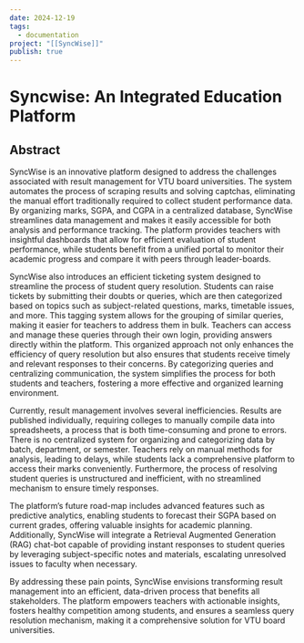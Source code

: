 ```yaml
---
date: 2024-12-19
tags:
  - documentation
project: "[[SyncWise]]"
publish: true
---
```

# Syncwise: An Integrated Education Platform

## Abstract

SyncWise is an innovative platform designed to address the challenges associated with result management for VTU board universities. The system automates the process of scraping results and solving captchas, eliminating the manual effort traditionally required to collect student performance data. By organizing marks, SGPA, and CGPA in a centralized database, SyncWise streamlines data management and makes it easily accessible for both analysis and performance tracking. The platform provides teachers with insightful dashboards that allow for efficient evaluation of student performance, while students benefit from a unified portal to monitor their academic progress and compare it with peers through leader-boards. 

SyncWise also introduces an efficient ticketing system designed to streamline the process of student query resolution. Students can raise tickets by submitting their doubts or queries, which are then categorized based on topics such as subject-related questions, marks, timetable issues, and more. This tagging system allows for the grouping of similar queries, making it easier for teachers to address them in bulk. Teachers can access and manage these queries through their own login, providing answers directly within the platform. This organized approach not only enhances the efficiency of query resolution but also ensures that students receive timely and relevant responses to their concerns. By categorizing queries and centralizing communication, the system simplifies the process for both students and teachers, fostering a more effective and organized learning environment.

Currently, result management involves several inefficiencies. Results are published individually, requiring colleges to manually compile data into spreadsheets, a process that is both time-consuming and prone to errors. There is no centralized system for organizing and categorizing data by batch, department, or semester. Teachers rely on manual methods for analysis, leading to delays, while students lack a comprehensive platform to access their marks conveniently. Furthermore, the process of resolving student queries is unstructured and inefficient, with no streamlined mechanism to ensure timely responses.

The platform’s future road-map includes advanced features such as predictive analytics, enabling students to forecast their SGPA based on current grades, offering valuable insights for academic planning. Additionally, SyncWise will integrate a Retrieval Augmented Generation (RAG) chat-bot capable of providing instant responses to student queries by leveraging subject-specific notes and materials, escalating unresolved issues to faculty when necessary.

By addressing these pain points, SyncWise envisions transforming result management into an efficient, data-driven process that benefits all stakeholders. The platform empowers teachers with actionable insights, fosters healthy competition among students, and ensures a seamless query resolution mechanism, making it a comprehensive solution for VTU board universities.